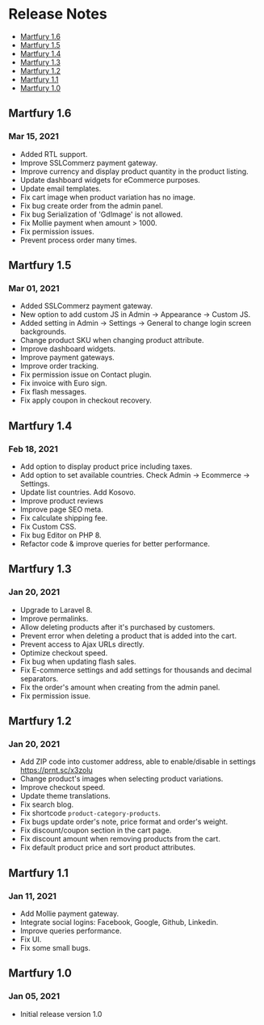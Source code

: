 # Release Notes

- [Martfury 1.6](#version_1_6)
- [Martfury 1.5](#version_1_5)
- [Martfury 1.4](#version_1_4)
- [Martfury 1.3](#version_1_3)
- [Martfury 1.2](#version_1_2)
- [Martfury 1.1](#version_1_1)
- [Martfury 1.0](#version_1_0)


<a name="version_1_6"></a>
## Martfury 1.6
### Mar 15, 2021
- Added RTL support.
- Improve SSLCommerz payment gateway.
- Improve currency and display product quantity in the product listing.
- Update dashboard widgets for eCommerce purposes.
- Update email templates.
- Fix cart image when product variation has no image.
- Fix bug create order from the admin panel.
- Fix bug Serialization of 'GdImage' is not allowed.
- Fix Mollie payment when amount > 1000.
- Fix permission issues.
- Prevent process order many times.

<a name="version_1_5"></a>
## Martfury 1.5
### Mar 01, 2021
- Added SSLCommerz payment gateway.
- New option to add custom JS in Admin -> Appearance -> Custom JS.
- Added setting in Admin -> Settings -> General to change login screen backgrounds.
- Change product SKU when changing product attribute.
- Improve dashboard widgets.
- Improve payment gateways.
- Improve order tracking.
- Fix permission issue on Contact plugin.
- Fix invoice with Euro sign.
- Fix flash messages.
- Fix apply coupon in checkout recovery.

<a name="version_1_4"></a>
## Martfury 1.4
### Feb 18, 2021
- Add option to display product price including taxes.
- Add option to set available countries. Check Admin -> Ecommerce -> Settings.
- Update list countries. Add Kosovo.
- Improve product reviews
- Improve page SEO meta.
- Fix calculate shipping fee.
- Fix Custom CSS.
- Fix bug Editor on PHP 8.
- Refactor code & improve queries for better performance.

<a name="version_1_3"></a>
## Martfury 1.3
### Jan 20, 2021
- Upgrade to Laravel 8.
- Improve permalinks.
- Allow deleting products after it's purchased by customers.
- Prevent error when deleting a product that is added into the cart.
- Prevent access to Ajax URLs directly.
- Optimize checkout speed.
- Fix bug when updating flash sales.
- Fix E-commerce settings and add settings for thousands and decimal separators.
- Fix the order's amount when creating from the admin panel.
- Fix permission issue.

<a name="version_1_2"></a>
## Martfury 1.2
### Jan 20, 2021
- Add ZIP code into customer address, able to enable/disable in settings https://prnt.sc/x3zolu
- Change product's images when selecting product variations.
- Improve checkout speed.
- Update theme translations.
- Fix search blog.
- Fix shortcode `product-category-products`.
- Fix bugs update order's note, price format and order's weight.
- Fix discount/coupon section in the cart page.
- Fix discount amount when removing products from the cart.
- Fix default product price and sort product attributes.

<a name="version_1_1"></a>
## Martfury 1.1
### Jan 11, 2021
- Add Mollie payment gateway.
- Integrate social logins: Facebook, Google, Github, Linkedin.
- Improve queries performance.
- Fix UI.
- Fix some small bugs.

<a name="version_1_0"></a>
## Martfury 1.0
### Jan 05, 2021
- Initial release version 1.0
